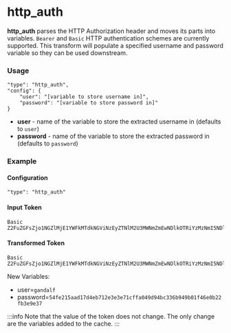 # http\_auth

**http\_auth** parses the HTTP Authorization header and moves its parts into variables. `Bearer` and `Basic`  HTTP authentication schemes are currently supported. This transform will populate a specified username and password variable so they can be used downstream.

### Usage

```
"type": "http_auth",
"config": {
    "user": "[variable to store username in]",
    "password": "[variable to store password in]"
}
```

* **user** - name of the variable to store the extracted username in (defaults to `user`)
* **password** - name of the variable to store the extracted password in (defaults to `password`)

### Example

#### Configuration

```
"type": "http_auth"
```

#### Input Token

```
Basic Z2FuZGFsZjo1NGZlMjE1YWFkMTdkNGViNzEyZTNlM2U3MWNmZmEwNDlkOTRiYzMzNmI5NDliMDFmNDZlMGIyMmZiM2U5ZTM3
```

#### Transformed Token

```
Basic Z2FuZGFsZjo1NGZlMjE1YWFkMTdkNGViNzEyZTNlM2U3MWNmZmEwNDlkOTRiYzMzNmI5NDliMDFmNDZlMGIyMmZiM2U5ZTM3
```

New Variables:

* user=`gandalf`
* password=`54fe215aad17d4eb712e3e3e71cffa049d94bc336b949b01f46e0b22fb3e9e37`

:::info
Note that the value of the token does not change. The only change are the variables added to the cache.
:::
